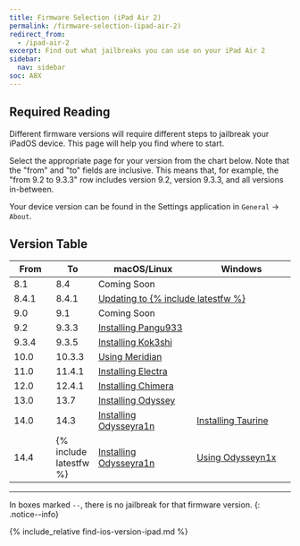 ```yaml
---
title: Firmware Selection (iPad Air 2)
permalink: /firmware-selection-(ipad-air-2)
redirect_from:
  - /ipad-air-2
excerpt: Find out what jailbreaks you can use on your iPad Air 2
sidebar:
  nav: sidebar
soc: A8X
---
```


## Required Reading

Different firmware versions will require different steps to jailbreak your iPadOS device. This page will help you find where to start.

Select the appropriate page for your version from the chart below. Note that the "from" and "to" fields are inclusive. This means that, for example, the "from 9.2 to 9.3.3" row includes version 9.2, version 9.3.3, and all versions in-between.

Your device version can be found in the Settings application in `General` -> `About`.

## Version Table

<table class="version_table">
  <colgroup>
    <col span="1" style="width: 15%;">
    <col span="1" style="width: 15%;">
    <col span="1" style="width: 35%;">
    <col span="1" style="width: 35%;">
  </colgroup>
  <thead>
    <tr>
      <th>From</th>
      <th>To</th>
      <th>macOS/Linux</th>
      <th>Windows</th>
    </tr>
  </thead>
  <tbody>
    <tr>
      <td>8.1</td>
      <td>8.4</td>
      <td colspan="2">Coming Soon</td>
    </tr>
    <tr>
      <td>8.4.1</td>
      <td>8.4.1</td>
      <td colspan="2"><a href="updating-to-14-4-2">Updating to {% include latestfw %}</a></td>
    </tr>
    <tr>
      <td>9.0</td>
      <td>9.1</td>
      <td colspan="2">Coming Soon</td>
    </tr>
    <tr>
      <td>9.2</td>
      <td>9.3.3</td>
      <td colspan="2"><a href="installing-pangu933">Installing Pangu933</a></td>
    </tr>
    <tr>
      <td>9.3.4</td>
      <td>9.3.5</td>
      <td colspan="2"><a href="installing-kok3shi">Installing Kok3shi</a></td>
    </tr>
    <tr>
      <td>10.0</td>
      <td>10.3.3</td>
      <td colspan="2"><a href="using-meridian">Using Meridian</a></td>
    </tr>
    <tr>
      <td>11.0</td>
      <td>11.4.1</td>
      <td colspan="2"><a href="installing-electra">Installing Electra</a></td>
    </tr>
    <tr>
      <td>12.0</td>
      <td>12.4.1</td>
      <td colspan="2"><a href="installing-chimera">Installing Chimera</a></td>
    </tr>
    <tr>
      <td>13.0</td>
      <td>13.7</td>
      <td colspan="2"><a href="installing-odyssey">Installing Odyssey</a></td>
    </tr>
    <tr>
      <td>14.0</td>
      <td>14.3</td>
      <td><a href="installing-odysseyra1n">Installing Odysseyra1n</a></td>
      <td><a href="installing-taurine">Installing Taurine</a></td>
    </tr>
    <tr>
      <td>14.4</td>
      <td>{% include latestfw %}</td>
      <td><a href="installing-odysseyra1n">Installing Odysseyra1n</a></td>
      <td><a href="using-odysseyn1x">Using Odysseyn1x</a></td>
    </tr>
  </tbody>
</table>

---

In boxes marked `--`, there is no jailbreak for that firmware version.
{: .notice--info}

{% include_relative find-ios-version-ipad.md %}
